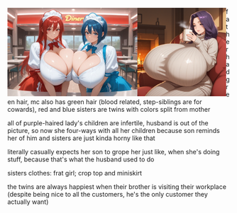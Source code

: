 <img align="left" height="200" src="red_and_blue_sisters.png"><img align="left" height="200" src="purple_mother.png">

father had green hair, mc also has green hair (blood related, step-siblings are for cowards), red and blue sisters are twins with colors split from mother

all of purple-haired lady's children are infertile, husband is out of the picture, so now she four-ways with all her children because son reminds her of him and sisters are just kinda horny like that

literally casually expects her son to grope her just like, when she's doing stuff, because that's what the husband used to do

sisters clothes: frat girl; crop top and miniskirt

the twins are always happiest when their brother is visiting their workplace (despite being nice to all the customers, he's the only customer they actually want)
